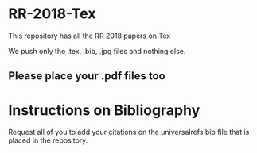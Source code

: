 # RR-2018-Tex
This repository has all the RR 2018 papers on Tex

We push only the .tex, .bib, .jpg files and nothing else. 
## Please place your .pdf files too


# Instructions on Bibliography

Request all of you to add your citations on the universalrefs.bib file that is placed in the repository.
